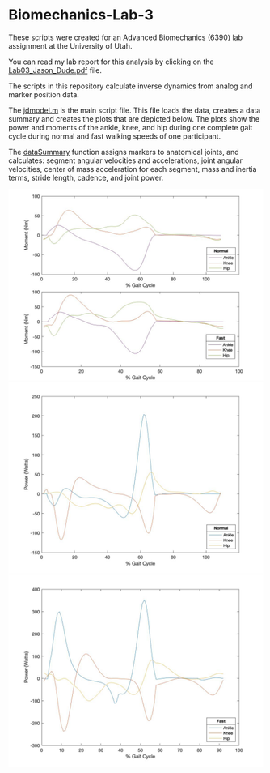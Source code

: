 # Biomechanics-Lab-3
These scripts were created for an Advanced Biomechanics (6390) lab assignment at the University of Utah.

You can read my lab report for this analysis by clicking on the [Lab03_Jason_Dude.pdf](Lab03_Jason_Dude.pdf) file. 

The scripts in this repository calculate inverse dynamics from analog and marker position data.

The [jdmodel.m](jdmodel.m) is the main script file. This file loads the data, creates a data summary and creates the plots that are depicted below. The plots show the power and moments of the ankle, knee, and hip during one complete gait cycle during normal and fast walking speeds of one participant. 

The [dataSummary](dataSummary.m) function assigns markers to anatomical joints, and calculates: segment angular velocities and accelerations, joint angular velocities, center of mass acceleration for each segment, mass and inertia terms, stride length, cadence, and joint power.

![moments](images/moments.jpg)
![power](images/power.jpg)
![power_fast](images/power_fast.jpg)

